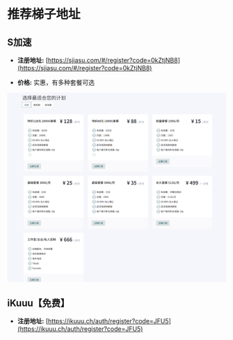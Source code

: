 # 推荐梯子地址

## S加速 
- **注册地址:** [https://sjiasu.com/#/register?code=0kZtjNB8](https://sjiasu.com/#/register?code=0kZtjNB8)

- **价格:** 实惠，有多种套餐可选


![S加速首页截图](./images/sjiasu.png)

## iKuuu【免费】 
- **注册地址:** [https://ikuuu.ch/auth/register?code=JFU5](https://ikuuu.ch/auth/register?code=JFU5)
